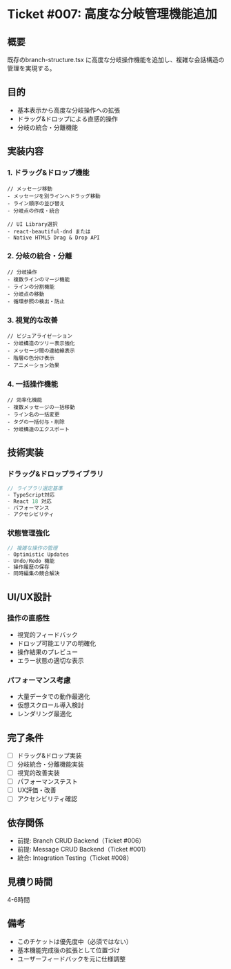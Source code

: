 # Ticket #007: 高度な分岐管理機能追加

## 概要
既存のbranch-structure.tsx に高度な分岐操作機能を追加し、複雑な会話構造の管理を実現する。

## 目的
- 基本表示から高度な分岐操作への拡張
- ドラッグ&ドロップによる直感的操作
- 分岐の統合・分離機能

## 実装内容

### 1. ドラッグ&ドロップ機能
```tsx
// メッセージ移動
- メッセージを別ラインへドラッグ移動
- ライン順序の並び替え
- 分岐点の作成・統合

// UI Library選択
- react-beautiful-dnd または
- Native HTML5 Drag & Drop API
```

### 2. 分岐の統合・分離
```tsx
// 分岐操作
- 複数ラインのマージ機能
- ラインの分割機能
- 分岐点の移動
- 循環参照の検出・防止
```

### 3. 視覚的な改善
```tsx
// ビジュアライゼーション
- 分岐構造のツリー表示強化
- メッセージ間の連結線表示
- 階層の色分け表示
- アニメーション効果
```

### 4. 一括操作機能
```tsx
// 効率化機能
- 複数メッセージの一括移動
- ライン名の一括変更
- タグの一括付与・削除
- 分岐構造のエクスポート
```

## 技術実装

### ドラッグ&ドロップライブラリ
```typescript
// ライブラリ選定基準
- TypeScript対応
- React 18 対応
- パフォーマンス
- アクセシビリティ
```

### 状態管理強化
```typescript
// 複雑な操作の管理
- Optimistic Updates
- Undo/Redo 機能
- 操作履歴の保存
- 同時編集の競合解決
```

## UI/UX設計

### 操作の直感性
- 視覚的フィードバック
- ドロップ可能エリアの明確化
- 操作結果のプレビュー
- エラー状態の適切な表示

### パフォーマンス考慮
- 大量データでの動作最適化
- 仮想スクロール導入検討
- レンダリング最適化

## 完了条件
- [ ] ドラッグ&ドロップ実装
- [ ] 分岐統合・分離機能実装
- [ ] 視覚的改善実装
- [ ] パフォーマンステスト
- [ ] UX評価・改善
- [ ] アクセシビリティ確認

## 依存関係
- 前提: Branch CRUD Backend（Ticket #006）
- 前提: Message CRUD Backend（Ticket #001）
- 統合: Integration Testing（Ticket #008）

## 見積り時間
4-6時間

## 備考
- このチケットは優先度中（必須ではない）
- 基本機能完成後の拡張として位置づけ
- ユーザーフィードバックを元に仕様調整